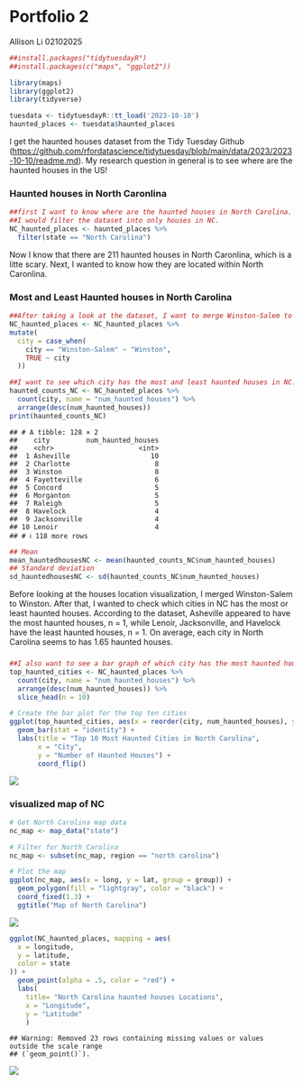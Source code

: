 Portfolio 2
================
Allison Li
02102025

``` r
##install.packages("tidytuesdayR")
##install.packages(c("maps", "ggplot2"))

library(maps)
library(ggplot2)
library(tidyverse)

tuesdata <- tidytuesdayR::tt_load('2023-10-10')
haunted_places <- tuesdata$haunted_places
```

I get the haunted houses dataset from the Tidy Tuesday Github
(<https://github.com/rfordatascience/tidytuesday/blob/main/data/2023/2023-10-10/readme.md>).
My research question in general is to see where are the haunted houses
in the US!

### Haunted houses in North Caronlina

``` r
##first I want to know where are the haunted houses in North Carolina.
##I would filter the dataset into only houses in NC.
NC_haunted_places <- haunted_places %>% 
  filter(state == "North Carolina")
```

Now I know that there are 211 haunted houses in North Caronlina, which
is a litte scary. Next, I wanted to know how they are located within
North Caronlina.

### Most and Least Haunted houses in North Carolina

``` r
##After taking a look at the dataset, I want to merge Winston-Salem to Winston because they refer to the same location. 
NC_haunted_places <- NC_haunted_places %>%
mutate(
  city = case_when(
    city == "Winston-Salem" ~ "Winston",
    TRUE ~ city
  ))

##I want to see which city has the most and least haunted houses in NC. 
haunted_counts_NC <- NC_haunted_places %>%
  count(city, name = "num_haunted_houses") %>% 
  arrange(desc(num_haunted_houses))
print(haunted_counts_NC)
```

    ## # A tibble: 128 × 2
    ##    city         num_haunted_houses
    ##    <chr>                     <int>
    ##  1 Asheville                    10
    ##  2 Charlotte                     8
    ##  3 Winston                       8
    ##  4 Fayetteville                  6
    ##  5 Concord                       5
    ##  6 Morganton                     5
    ##  7 Raleigh                       5
    ##  8 Havelock                      4
    ##  9 Jacksonville                  4
    ## 10 Lenoir                        4
    ## # ℹ 118 more rows

``` r
## Mean 
mean_hauntedhousesNC <- mean(haunted_counts_NC$num_haunted_houses)
## Standard deviation 
sd_hauntedhousesNC <- sd(haunted_counts_NC$num_haunted_houses)
```

Before looking at the houses location visualization, I merged
Winston-Salem to Winston. After that, I wanted to check which cities in
NC has the most or least haunted houses. According to the dataset,
Asheville appeared to have the most haunted houses, n = 1, while Lenoir,
Jacksonville, and Havelock have the least haunted houses, n = 1. On
average, each city in North Carolina seems to has 1.65 haunted houses.

### 

``` r
##I also want to see a bar graph of which city has the most haunted houses.
top_haunted_cities <- NC_haunted_places %>%
  count(city, name = "num_haunted_houses") %>%
  arrange(desc(num_haunted_houses)) %>%
  slice_head(n = 10)

# Create the bar plot for the top ten cities 
ggplot(top_haunted_cities, aes(x = reorder(city, num_haunted_houses), y = num_haunted_houses, colour = city, fill = city)) +
  geom_bar(stat = "identity") +  
  labs(title = "Top 10 Most Haunted Cities in North Carolina",
       x = "City",
       y = "Number of Haunted Houses") +
       coord_flip()
```

![](portfolio1_files/figure-gfm/top%205%20citie%20sthat%20has%20the%20most%20or%20least%20haunted%20houses%20in%20NC-1.png)<!-- -->

### visualized map of NC

``` r
# Get North Carolina map data
nc_map <- map_data("state")

# Filter for North Carolina
nc_map <- subset(nc_map, region == "north carolina")

# Plot the map
ggplot(nc_map, aes(x = long, y = lat, group = group)) +
  geom_polygon(fill = "lightgray", color = "black") +
  coord_fixed(1.3) +
  ggtitle("Map of North Carolina")
```

![](portfolio1_files/figure-gfm/unnamed-chunk-1-1.png)<!-- -->

``` r
ggplot(NC_haunted_places, mapping = aes(
  x = longitude,
  y = latitude,
  color = state
)) +
  geom_point(alpha = .5, color = "red") +
  labs(
    title= "North Carolina haunted houses Locations",
    x = "Longitude", 
    y = "Latitude"
    )
```

    ## Warning: Removed 23 rows containing missing values or values outside the scale range
    ## (`geom_point()`).

![](portfolio1_files/figure-gfm/unnamed-chunk-1-2.png)<!-- -->
